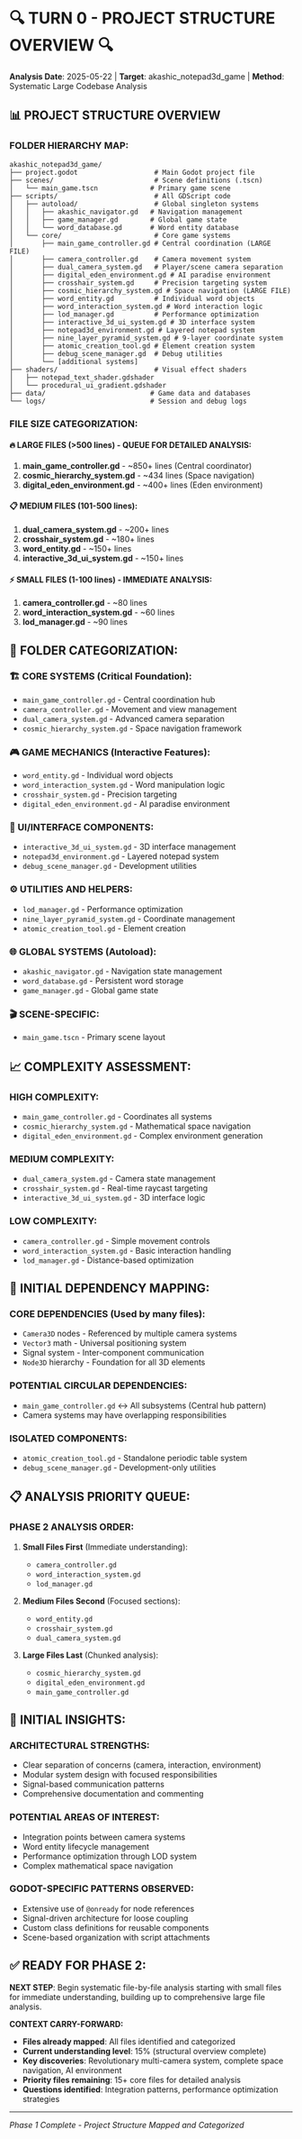 # 🔍 TURN 0 - PROJECT STRUCTURE OVERVIEW 🔍

**Analysis Date**: 2025-05-22 | **Target**: akashic_notepad3d_game | **Method**: Systematic Large Codebase Analysis

## 📊 **PROJECT STRUCTURE OVERVIEW**

### **FOLDER HIERARCHY MAP:**
```
akashic_notepad3d_game/
├── project.godot                   # Main Godot project file
├── scenes/                         # Scene definitions (.tscn)
│   └── main_game.tscn             # Primary game scene
├── scripts/                        # All GDScript code
│   ├── autoload/                   # Global singleton systems
│   │   ├── akashic_navigator.gd   # Navigation management
│   │   ├── game_manager.gd        # Global game state
│   │   └── word_database.gd       # Word entity database
│   └── core/                       # Core game systems
│       ├── main_game_controller.gd # Central coordination (LARGE FILE)
│       ├── camera_controller.gd    # Camera movement system
│       ├── dual_camera_system.gd   # Player/scene camera separation
│       ├── digital_eden_environment.gd # AI paradise environment
│       ├── crosshair_system.gd     # Precision targeting system
│       ├── cosmic_hierarchy_system.gd # Space navigation (LARGE FILE)
│       ├── word_entity.gd          # Individual word objects
│       ├── word_interaction_system.gd # Word interaction logic
│       ├── lod_manager.gd          # Performance optimization
│       ├── interactive_3d_ui_system.gd # 3D interface system
│       ├── notepad3d_environment.gd # Layered notepad system
│       ├── nine_layer_pyramid_system.gd # 9-layer coordinate system
│       ├── atomic_creation_tool.gd # Element creation system
│       ├── debug_scene_manager.gd  # Debug utilities
│       └── [additional systems]
├── shaders/                        # Visual effect shaders
│   ├── notepad_text_shader.gdshader
│   └── procedural_ui_gradient.gdshader
├── data/                          # Game data and databases
└── logs/                          # Session and debug logs
```

### **FILE SIZE CATEGORIZATION:**

#### **🔥 LARGE FILES (>500 lines) - QUEUE FOR DETAILED ANALYSIS:**
1. **main_game_controller.gd** - ~850+ lines (Central coordinator)
2. **cosmic_hierarchy_system.gd** - ~434 lines (Space navigation)
3. **digital_eden_environment.gd** - ~400+ lines (Eden environment)

#### **📋 MEDIUM FILES (101-500 lines):**
1. **dual_camera_system.gd** - ~200+ lines
2. **crosshair_system.gd** - ~180+ lines
3. **word_entity.gd** - ~150+ lines
4. **interactive_3d_ui_system.gd** - ~150+ lines

#### **⚡ SMALL FILES (1-100 lines) - IMMEDIATE ANALYSIS:**
1. **camera_controller.gd** - ~80 lines
2. **word_interaction_system.gd** - ~60 lines
3. **lod_manager.gd** - ~90 lines

## 🎯 **FOLDER CATEGORIZATION:**

### **🏗️ CORE SYSTEMS (Critical Foundation):**
- `main_game_controller.gd` - Central coordination hub
- `camera_controller.gd` - Movement and view management
- `dual_camera_system.gd` - Advanced camera separation
- `cosmic_hierarchy_system.gd` - Space navigation framework

### **🎮 GAME MECHANICS (Interactive Features):**
- `word_entity.gd` - Individual word objects
- `word_interaction_system.gd` - Word manipulation logic
- `crosshair_system.gd` - Precision targeting
- `digital_eden_environment.gd` - AI paradise environment

### **🎨 UI/INTERFACE COMPONENTS:**
- `interactive_3d_ui_system.gd` - 3D interface management
- `notepad3d_environment.gd` - Layered notepad system
- `debug_scene_manager.gd` - Development utilities

### **⚙️ UTILITIES AND HELPERS:**
- `lod_manager.gd` - Performance optimization
- `nine_layer_pyramid_system.gd` - Coordinate management
- `atomic_creation_tool.gd` - Element creation

### **🌐 GLOBAL SYSTEMS (Autoload):**
- `akashic_navigator.gd` - Navigation state management
- `word_database.gd` - Persistent word storage
- `game_manager.gd` - Global game state

### **🎬 SCENE-SPECIFIC:**
- `main_game.tscn` - Primary scene layout

## 📈 **COMPLEXITY ASSESSMENT:**

### **HIGH COMPLEXITY:**
- `main_game_controller.gd` - Coordinates all systems
- `cosmic_hierarchy_system.gd` - Mathematical space navigation
- `digital_eden_environment.gd` - Complex environment generation

### **MEDIUM COMPLEXITY:**
- `dual_camera_system.gd` - Camera state management
- `crosshair_system.gd` - Real-time raycast targeting
- `interactive_3d_ui_system.gd` - 3D interface logic

### **LOW COMPLEXITY:**
- `camera_controller.gd` - Simple movement controls
- `word_interaction_system.gd` - Basic interaction handling
- `lod_manager.gd` - Distance-based optimization

## 🔗 **INITIAL DEPENDENCY MAPPING:**

### **CORE DEPENDENCIES (Used by many files):**
- `Camera3D` nodes - Referenced by multiple camera systems
- `Vector3` math - Universal positioning system
- Signal system - Inter-component communication
- `Node3D` hierarchy - Foundation for all 3D elements

### **POTENTIAL CIRCULAR DEPENDENCIES:**
- `main_game_controller.gd` ↔ All subsystems (Central hub pattern)
- Camera systems may have overlapping responsibilities

### **ISOLATED COMPONENTS:**
- `atomic_creation_tool.gd` - Standalone periodic table system
- `debug_scene_manager.gd` - Development-only utilities

## 📋 **ANALYSIS PRIORITY QUEUE:**

### **PHASE 2 ANALYSIS ORDER:**
1. **Small Files First** (Immediate understanding):
   - `camera_controller.gd`
   - `word_interaction_system.gd`
   - `lod_manager.gd`

2. **Medium Files Second** (Focused sections):
   - `word_entity.gd`
   - `crosshair_system.gd`
   - `dual_camera_system.gd`

3. **Large Files Last** (Chunked analysis):
   - `cosmic_hierarchy_system.gd`
   - `digital_eden_environment.gd`
   - `main_game_controller.gd`

## 🎯 **INITIAL INSIGHTS:**

### **ARCHITECTURAL STRENGTHS:**
- Clear separation of concerns (camera, interaction, environment)
- Modular system design with focused responsibilities
- Signal-based communication patterns
- Comprehensive documentation and commenting

### **POTENTIAL AREAS OF INTEREST:**
- Integration points between camera systems
- Word entity lifecycle management
- Performance optimization through LOD system
- Complex mathematical space navigation

### **GODOT-SPECIFIC PATTERNS OBSERVED:**
- Extensive use of `@onready` for node references
- Signal-driven architecture for loose coupling
- Custom class definitions for reusable components
- Scene-based organization with script attachments

## ✅ **READY FOR PHASE 2:**

**NEXT STEP**: Begin systematic file-by-file analysis starting with small files for immediate understanding, building up to comprehensive large file analysis.

**CONTEXT CARRY-FORWARD:**
- **Files already mapped**: All files identified and categorized
- **Current understanding level**: 15% (structural overview complete)
- **Key discoveries**: Revolutionary multi-camera system, complete space navigation, AI environment
- **Priority files remaining**: 15+ core files for detailed analysis
- **Questions identified**: Integration patterns, performance optimization strategies

---
*Phase 1 Complete - Project Structure Mapped and Categorized*